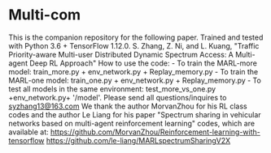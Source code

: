 # Multi-com
This is the companion repository for the following paper. Trained and tested with Python 3.6 + TensorFlow 1.12.0.   S. Zhang, Z. Ni, and L. Kuang, "Traffic Priority-aware Multi-user Distributed Dynamic Spectrum Access: A Multi-agent Deep RL Approach"   How to use the code:  - To train the MARL-more model: train_more.py + env_network.py + Replay_memory.py - To train the  MARL-one model: train_one.py + env_network.py + Replay_memory.py - To test all models in the same environment: test_more_vs_one.py +env_network.py+ '/model'.  Please send all questions/inquires to syzhang13@163.com  We thank the author MorvanZhou for his RL class codes and the author Le Liang for his paper "Spectrum sharing in vehicular networks based on multi-agent reinforcement learning" codes, which are available at: https://github.com/MorvanZhou/Reinforcement-learning-with-tensorflow https://github.com/le-liang/MARLspectrumSharingV2X
